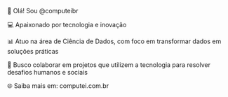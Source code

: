 👋 Olá! Sou @computeibr

💻 Apaixonado por tecnologia e inovação

📊 Atuo na área de Ciência de Dados, com foco em transformar dados em soluções práticas

🤝 Busco colaborar em projetos que utilizem a tecnologia para resolver desafios humanos e sociais

🌐 Saiba mais em: computei.com.br
